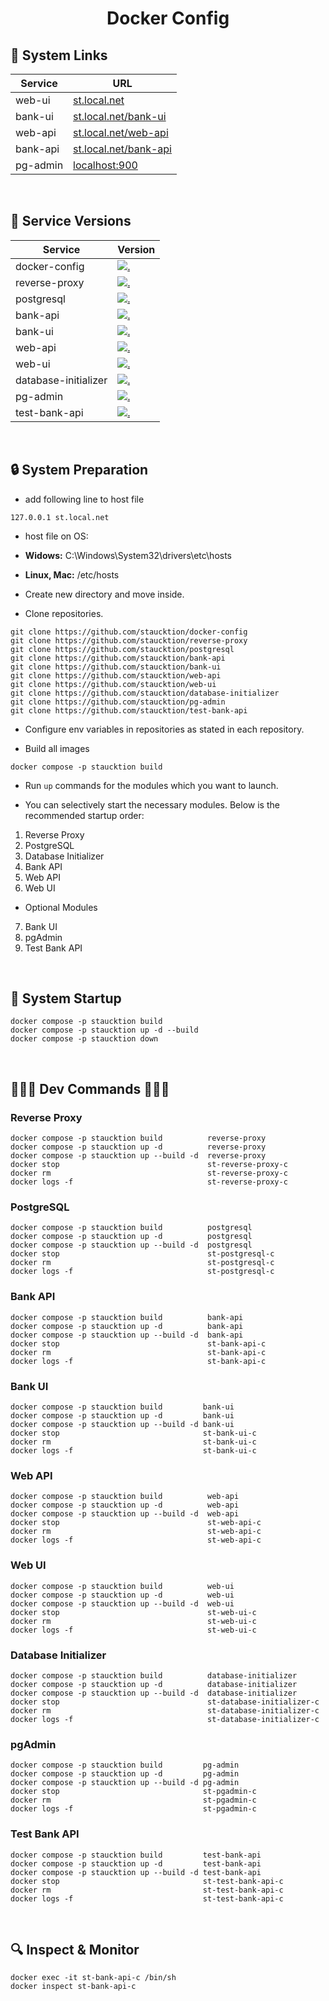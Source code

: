 <h1 id="top" align="center">Docker Config</h1>

<h2 id="system-links">🔗 System Links</h2> 

| Service  | URL                                                    |
|----------|--------------------------------------------------------|
| web-ui   | [st.local.net](https://st.local.net)                   |
| bank-ui  | [st.local.net/bank-ui](https://st.local.net/bank-ui)   |
| web-api  | [st.local.net/web-api](https://st.local.net/web-api)   |
| bank-api | [st.local.net/bank-api](https://st.local.net/bank-api) |
| pg-admin | [localhost:900](http://localhost:9001)                 |

<br/>

<h2 id="service-versions">🧩 Service Versions</h2>

| Service              | Version                                                                                                                                                                   |
| -------------------- | ------------------------------------------------------------------------------------------------------------------------------------------------------------------------- |
| docker-config        | [![.](https://img.shields.io/badge/1.2.0-233838?style=flat&label=version&labelColor=111727&color=1181A1)](https://github.com/staucktion/docker-config/tree/v1.2.0)        |
| reverse-proxy        | [![.](https://img.shields.io/badge/1.1.0-233838?style=flat&label=version&labelColor=111727&color=1181A1)](https://github.com/staucktion/reverse-proxy/tree/v1.1.0)        |
| postgresql           | [![.](https://img.shields.io/badge/1.0.0-233838?style=flat&label=version&labelColor=111727&color=1181A1)](https://github.com/staucktion/postgresql/tree/v1.0.0)           |
| bank-api             | [![.](https://img.shields.io/badge/1.0.1-233838?style=flat&label=version&labelColor=111727&color=1181A1)](https://github.com/staucktion/bank-api/tree/v1.0.1)             |
| bank-ui              | [![.](https://img.shields.io/badge/1.0.1-233838?style=flat&label=version&labelColor=111727&color=1181A1)](https://github.com/staucktion/bank-ui/tree/v1.0.1)              |
| web-api              | [![.](https://img.shields.io/badge/1.2.0-233838?style=flat&label=version&labelColor=111727&color=1181A1)](https://github.com/staucktion/web-api/tree/v1.2.0)              |
| web-ui               | [![.](https://img.shields.io/badge/1.2.0-233838?style=flat&label=version&labelColor=111727&color=1181A1)](https://github.com/staucktion/web-ui/tree/v1.2.0)               |
| database-initializer | [![.](https://img.shields.io/badge/1.2.0-233838?style=flat&label=version&labelColor=111727&color=1181A1)](https://github.com/staucktion/database-initializer/tree/v1.2.0) |
| pg-admin             | [![.](https://img.shields.io/badge/1.0.0-233838?style=flat&label=version&labelColor=111727&color=1181A1)](https://github.com/staucktion/pg-admin/tree/v1.0.0)             |
| test-bank-api        | [![.](https://img.shields.io/badge/1.0.0-233838?style=flat&label=version&labelColor=111727&color=1181A1)](https://github.com/staucktion/test-bank-api/tree/v1.0.0)        |

<br/>

<h2 id="system-preparation">🔒 System Preparation</h2>

- add following line to host file
```
127.0.0.1 st.local.net
```

- host file on OS:
- **Widows:** C:\Windows\System32\drivers\etc\hosts
- **Linux, Mac:** /etc/hosts

- Create new directory and move inside.
- Clone repositories.

```
git clone https://github.com/staucktion/docker-config
git clone https://github.com/staucktion/reverse-proxy
git clone https://github.com/staucktion/postgresql
git clone https://github.com/staucktion/bank-api
git clone https://github.com/staucktion/bank-ui
git clone https://github.com/staucktion/web-api
git clone https://github.com/staucktion/web-ui
git clone https://github.com/staucktion/database-initializer
git clone https://github.com/staucktion/pg-admin
git clone https://github.com/staucktion/test-bank-api
```

- Configure env variables in repositories as stated in each repository.

- Build all images

```
docker compose -p staucktion build
```

- Run `up` commands for the modules which you want to launch.

- You can selectively start the necessary modules. Below is the recommended startup order:

1. Reverse Proxy
2. PostgreSQL
3. Database Initializer
4. Bank API
5. Web API
6. Web UI

- Optional Modules

7. Bank UI
8. pgAdmin
9. Test Bank API

<br/>

<h2 id="system-startup">🚀 System Startup</h2>

```
docker compose -p staucktion build
docker compose -p staucktion up -d --build
docker compose -p staucktion down
```

<br/>

## 🚀🚀🚀 Dev Commands 🚀🚀🚀

### Reverse Proxy

```
docker compose -p staucktion build          reverse-proxy
docker compose -p staucktion up -d          reverse-proxy
docker compose -p staucktion up --build -d  reverse-proxy
docker stop                                 st-reverse-proxy-c
docker rm                                   st-reverse-proxy-c
docker logs -f                              st-reverse-proxy-c
```

### PostgreSQL

```
docker compose -p staucktion build          postgresql
docker compose -p staucktion up -d          postgresql
docker compose -p staucktion up --build -d  postgresql
docker stop                                 st-postgresql-c
docker rm                                   st-postgresql-c
docker logs -f                              st-postgresql-c
```

### Bank API

```
docker compose -p staucktion build          bank-api
docker compose -p staucktion up -d          bank-api
docker compose -p staucktion up --build -d  bank-api
docker stop                                 st-bank-api-c
docker rm                                   st-bank-api-c
docker logs -f                              st-bank-api-c
```

### Bank UI

```
docker compose -p staucktion build         bank-ui
docker compose -p staucktion up -d         bank-ui
docker compose -p staucktion up --build -d bank-ui
docker stop                                st-bank-ui-c
docker rm                                  st-bank-ui-c
docker logs -f                             st-bank-ui-c
```

### Web API

```
docker compose -p staucktion build          web-api
docker compose -p staucktion up -d          web-api
docker compose -p staucktion up --build -d  web-api
docker stop                                 st-web-api-c
docker rm                                   st-web-api-c
docker logs -f                              st-web-api-c
```

### Web UI

```
docker compose -p staucktion build          web-ui
docker compose -p staucktion up -d          web-ui
docker compose -p staucktion up --build -d  web-ui
docker stop                                 st-web-ui-c
docker rm                                   st-web-ui-c
docker logs -f                              st-web-ui-c
```

### Database Initializer

```
docker compose -p staucktion build          database-initializer
docker compose -p staucktion up -d          database-initializer
docker compose -p staucktion up --build -d  database-initializer
docker stop                                 st-database-initializer-c
docker rm                                   st-database-initializer-c
docker logs -f                              st-database-initializer-c
```

### pgAdmin

```
docker compose -p staucktion build         pg-admin
docker compose -p staucktion up -d         pg-admin
docker compose -p staucktion up --build -d pg-admin
docker stop                                st-pgadmin-c
docker rm                                  st-pgadmin-c
docker logs -f                             st-pgadmin-c
```

### Test Bank API

```
docker compose -p staucktion build         test-bank-api
docker compose -p staucktion up -d         test-bank-api
docker compose -p staucktion up --build -d test-bank-api
docker stop                                st-test-bank-api-c
docker rm                                  st-test-bank-api-c
docker logs -f                             st-test-bank-api-c
```

<br/>

## 🔍 Inspect & Monitor

```
docker exec -it st-bank-api-c /bin/sh
docker inspect st-bank-api-c
```
